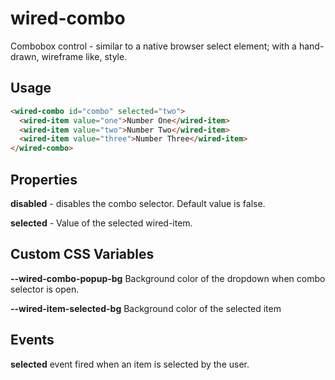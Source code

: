 # wired-combo

Combobox control - similar to a native browser select element; with a hand-drawn, wireframe like, style.

## Usage

```html
<wired-combo id="combo" selected="two">
  <wired-item value="one">Number One</wired-item>
  <wired-item value="two">Number Two</wired-item>
  <wired-item value="three">Number Three</wired-item>
</wired-combo>
```

## Properties

**disabled** - disables the combo selector. Default value is false. 

**selected** - Value of the selected wired-item. 

## Custom CSS Variables

**--wired-combo-popup-bg** Background color of the dropdown when combo selector is open.

**--wired-item-selected-bg** Background color of the selected item

## Events
**selected** event fired when an item is selected by the user.